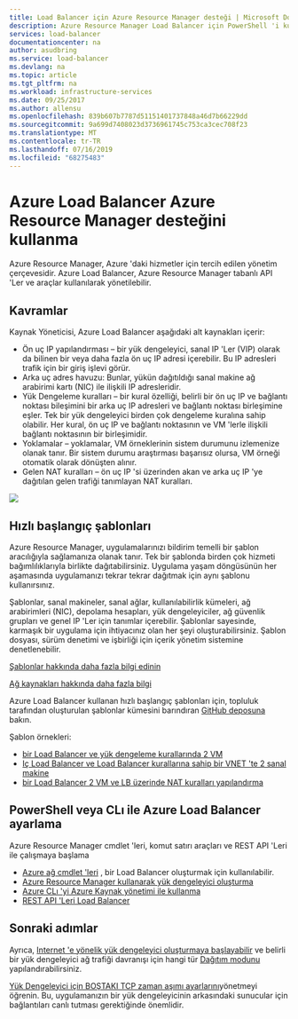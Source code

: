 ```yaml
---
title: Load Balancer için Azure Resource Manager desteği | Microsoft Docs
description: Azure Resource Manager Load Balancer için PowerShell 'i kullanma. Yük Dengeleyici için şablonları kullanma
services: load-balancer
documentationcenter: na
author: asudbring
ms.service: load-balancer
ms.devlang: na
ms.topic: article
ms.tgt_pltfrm: na
ms.workload: infrastructure-services
ms.date: 09/25/2017
ms.author: allensu
ms.openlocfilehash: 839b607b7787d51151401737848a46d7b66229dd
ms.sourcegitcommit: 9a699d7408023d3736961745c753ca3cec708f23
ms.translationtype: MT
ms.contentlocale: tr-TR
ms.lasthandoff: 07/16/2019
ms.locfileid: "68275483"
---
```

# <a name="using-azure-resource-manager-support-with-azure-load-balancer"></a>Azure Load Balancer Azure Resource Manager desteğini kullanma



Azure Resource Manager, Azure 'daki hizmetler için tercih edilen yönetim çerçevesidir. Azure Load Balancer, Azure Resource Manager tabanlı API 'Ler ve araçlar kullanılarak yönetilebilir.

## <a name="concepts"></a>Kavramlar

Kaynak Yöneticisi, Azure Load Balancer aşağıdaki alt kaynakları içerir:

* Ön uç IP yapılandırması – bir yük dengeleyici, sanal IP 'Ler (VIP) olarak da bilinen bir veya daha fazla ön uç IP adresi içerebilir. Bu IP adresleri trafik için bir giriş işlevi görür.
* Arka uç adres havuzu: Bunlar, yükün dağıtıldığı sanal makine ağ arabirimi kartı (NIC) ile ilişkili IP adresleridir.
* Yük Dengeleme kuralları – bir kural özelliği, belirli bir ön uç IP ve bağlantı noktası bileşimini bir arka uç IP adresleri ve bağlantı noktası birleşimine eşler. Tek bir yük dengeleyici birden çok dengeleme kuralına sahip olabilir. Her kural, ön uç IP ve bağlantı noktasının ve VM 'lerle ilişkili bağlantı noktasının bir birleşimidir.
* Yoklamalar – yoklamalar, VM örneklerinin sistem durumunu izlemenize olanak tanır. Bir sistem durumu araştırması başarısız olursa, VM örneği otomatik olarak dönüşten alınır.
* Gelen NAT kuralları – ön uç IP 'si üzerinden akan ve arka uç IP 'ye dağıtılan gelen trafiği tanımlayan NAT kuralları.

![](./media/load-balancer-arm/load-balancer-arm.png)

## <a name="quickstart-templates"></a>Hızlı başlangıç şablonları

Azure Resource Manager, uygulamalarınızı bildirim temelli bir şablon aracılığıyla sağlamanıza olanak tanır. Tek bir şablonda birden çok hizmeti bağımlılıklarıyla birlikte dağıtabilirsiniz. Uygulama yaşam döngüsünün her aşamasında uygulamanızı tekrar tekrar dağıtmak için aynı şablonu kullanırsınız.

Şablonlar, sanal makineler, sanal ağlar, kullanılabilirlik kümeleri, ağ arabirimleri (NIC), depolama hesapları, yük dengeleyiciler, ağ güvenlik grupları ve genel IP 'Ler için tanımlar içerebilir. Şablonlar sayesinde, karmaşık bir uygulama için ihtiyacınız olan her şeyi oluşturabilirsiniz. Şablon dosyası, sürüm denetimi ve işbirliği için içerik yönetim sistemine denetlenebilir.

[Şablonlar hakkında daha fazla bilgi edinin](../azure-resource-manager/resource-manager-template-walkthrough.md)

[Ağ kaynakları hakkında daha fazla bilgi](../networking/networking-overview.md)

Azure Load Balancer kullanan hızlı başlangıç şablonları için, topluluk tarafından oluşturulan şablonlar kümesini barındıran [GitHub deposuna](https://github.com/Azure/azure-quickstart-templates) bakın.

Şablon örnekleri:

* [bir Load Balancer ve yük dengeleme kurallarında 2 VM](https://go.microsoft.com/fwlink/?LinkId=544799)
* [Iç Load Balancer ve Load Balancer kurallarına sahip bir VNET 'te 2 sanal makine](https://go.microsoft.com/fwlink/?LinkId=544800)
* [bir Load Balancer 2 VM ve LB üzerinde NAT kuralları yapılandırma](https://go.microsoft.com/fwlink/?LinkId=544801)

## <a name="setting-up-azure-load-balancer-with-a-powershell-or-cli"></a>PowerShell veya CLı ile Azure Load Balancer ayarlama

Azure Resource Manager cmdlet 'leri, komut satırı araçları ve REST API 'Leri ile çalışmaya başlama

* [Azure ağ cmdlet 'leri](https://docs.microsoft.com/powershell/module/az.network#networking) , bir Load Balancer oluşturmak için kullanılabilir.
* [Azure Resource Manager kullanarak yük dengeleyici oluşturma](load-balancer-get-started-ilb-arm-ps.md)
* [Azure CLı 'yi Azure Kaynak yönetimi ile kullanma](../xplat-cli-azure-resource-manager.md)
* [REST API 'Leri Load Balancer](https://msdn.microsoft.com/library/azure/mt163651.aspx)

## <a name="next-steps"></a>Sonraki adımlar

Ayrıca, [Internet 'e yönelik yük dengeleyici oluşturmaya başlayabilir](load-balancer-get-started-internet-arm-ps.md) ve belirli bir yük dengeleyici ağ trafiği davranışı için hangi tür [Dağıtım modunu](load-balancer-distribution-mode.md) yapılandırabilirsiniz.

[Yük Dengeleyici için BOŞTAKI TCP zaman aşımı ayarlarını](load-balancer-tcp-idle-timeout.md)yönetmeyi öğrenin. Bu, uygulamanızın bir yük dengeleyicinin arkasındaki sunucular için bağlantıları canlı tutması gerektiğinde önemlidir.
